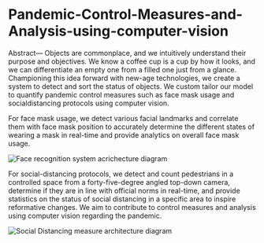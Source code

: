 # Pandemic-Control-Measures-and-Analysis-using-computer-vision

Abstract— Objects are commonplace, and we intuitively understand their purpose and
objectives. We know a coffee cup is a cup by how it looks, and we can differentiate an empty
one from a filled one just from a glance. Championing this idea forward with new-age
technologies, we create a system to detect and sort the status of objects. We custom tailor
our model to quantify pandemic control measures such as face mask usage and 
socialdistancing protocols using computer vision.

For face mask usage, we detect various facial landmarks and correlate them with face mask
position to accurately determine the different states of wearing a mask in real-time and
provide analytics on overall face mask usage.

![Face recognition system acrichecture diagram](https://user-images.githubusercontent.com/49844601/181763027-c11ab40b-c185-4759-a1e8-c7edd2732972.png)

For social-distancing protocols, we detect and count pedestrians in a controlled space from a
forty-five-degree angled top-down camera, determine if they are in line with official norms in
real-time, and provide statistics on the status of social distancing in a specific area to inspire
reformative changes. We aim to contribute to control measures and analysis using computer
vision regarding the pandemic.

![Social Distancing measure architecture diagram](https://user-images.githubusercontent.com/49844601/181763045-a72335ae-c78f-466b-959c-227ed5ea3615.png)
